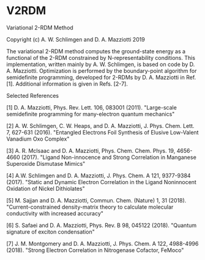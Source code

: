 # V2RDM

Variational 2-RDM Method

Copyright (c) A. W. Schlimgen and D. A. Mazziotti 2019

The variational 2-RDM method computes the ground-state energy as a functional of the 2-RDM constrained by N-representability conditions.  This implementation, written mainly by A. W. Schlimgen, is based on code by D. A. Mazziotti.  Optimization is performed by the boundary-point algorithm for semidefinite programming, developed for 2-RDMs by D. A. Mazziotti in Ref. [1].  Additional information is given in Refs. [2-7].

Selected References

[1] D. A. Mazziotti, Phys. Rev. Lett. 106, 083001 (2011). "Large-scale semidefinite programming for many-electron quantum mechanics"

[2] A. W. Schlimgen, C. W. Heaps, and D. A. Mazziotti, J. Phys. Chem. Lett. 7, 627-631 (2016). "Entangled Electrons Foil Synthesis of Elusive Low-Valent Vanadium Oxo Complex"

[3] A. R. McIsaac and D. A. Mazziotti, Phys. Chem. Chem. Phys. 19, 4656-4660 (2017). "Ligand Non-innocence and Strong Correlation in Manganese Superoxide Dismutase Mimics"

[4] A.W. Schlimgen and D. A. Mazziotti, J. Phys. Chem. A 121, 9377-9384 (2017). "Static and Dynamic Electron Correlation in the Ligand Noninnocent Oxidation of Nickel Dithiolates"

[5] M. Sajjan and D. A. Mazziotti, Commun. Chem. (Nature) 1, 31 (2018). "Current-constrained density-matrix theory to calculate molecular conductivity with increased accuracy"

[6] S. Safaei and D. A. Mazziotti, Phys. Rev. B 98, 045122 (2018). "Quantum signature of exciton condensation"

[7] J. M. Montgomery and D. A. Mazziotti, J. Phys. Chem. A 122, 4988-4996 (2018). "Strong Electron Correlation in Nitrogenase Cofactor, FeMoco"
